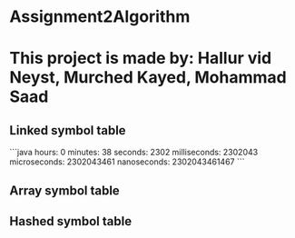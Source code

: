 # Assignment2Algorithm
<h1>This project is made by: Hallur vid Neyst, Murched Kayed, Mohammad Saad</h1>

<h2>Linked symbol table</h2>
```java
hours: 0 
minutes: 38
seconds: 2302
milliseconds: 2302043
microseconds: 2302043461
nanoseconds: 2302043461467
```
<h2>Array symbol table</h2>
<h2>Hashed symbol table </h2>
